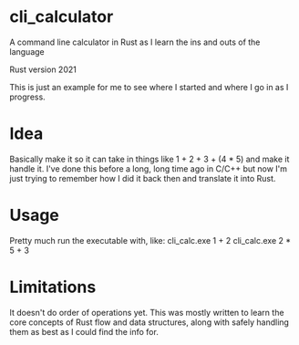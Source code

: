 # cli_calculator
A command line calculator in Rust as I learn the ins and outs of the language

Rust version 2021

This is just an example for me to see where I started and where I go in as I progress.

# Idea
Basically make it so it can take in things like 1 + 2 + 3 + (4 * 5) and make it handle it.  I've done this before a long, long time ago in C/C++ but now I'm just trying to remember how I did it back then and translate it into Rust.

# Usage
Pretty much run the executable with, like:
cli_calc.exe 1 + 2
cli_calc.exe 2 * 5 + 3

# Limitations
It doesn't do order of operations yet.  This was mostly written to learn the core concepts of Rust flow and data structures, along with safely handling them as best as I could find the info for.
